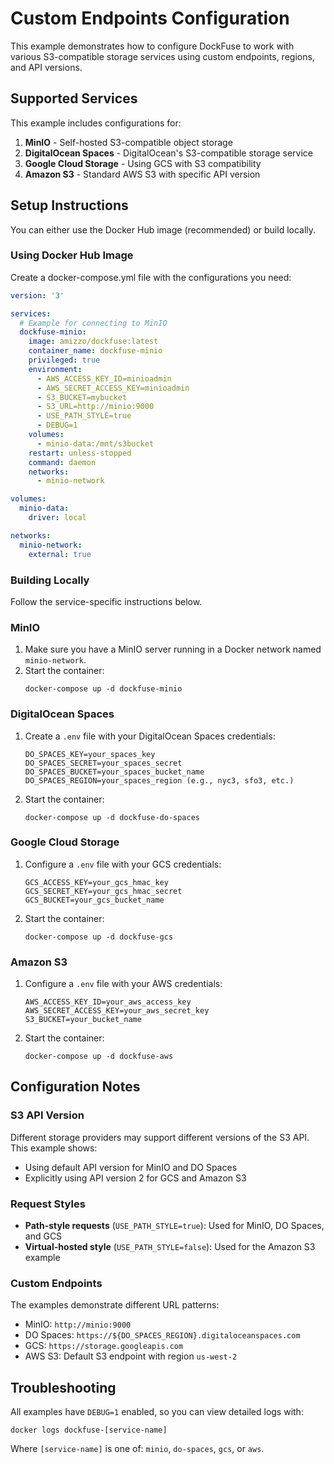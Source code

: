 # Custom Endpoints Configuration

This example demonstrates how to configure DockFuse to work with various S3-compatible storage services using custom endpoints, regions, and API versions.

## Supported Services

This example includes configurations for:

1. **MinIO** - Self-hosted S3-compatible object storage
2. **DigitalOcean Spaces** - DigitalOcean's S3-compatible storage service
3. **Google Cloud Storage** - Using GCS with S3 compatibility
4. **Amazon S3** - Standard AWS S3 with specific API version

## Setup Instructions

You can either use the Docker Hub image (recommended) or build locally.

### Using Docker Hub Image

Create a docker-compose.yml file with the configurations you need:

```yaml
version: '3'

services:
  # Example for connecting to MinIO
  dockfuse-minio:
    image: amizzo/dockfuse:latest
    container_name: dockfuse-minio
    privileged: true
    environment:
      - AWS_ACCESS_KEY_ID=minioadmin
      - AWS_SECRET_ACCESS_KEY=minioadmin
      - S3_BUCKET=mybucket
      - S3_URL=http://minio:9000
      - USE_PATH_STYLE=true
      - DEBUG=1
    volumes:
      - minio-data:/mnt/s3bucket
    restart: unless-stopped
    command: daemon
    networks:
      - minio-network

volumes:
  minio-data:
    driver: local

networks:
  minio-network:
    external: true
```

### Building Locally

Follow the service-specific instructions below.

### MinIO

1. Make sure you have a MinIO server running in a Docker network named `minio-network`.
2. Start the container:
   ```
   docker-compose up -d dockfuse-minio
   ```

### DigitalOcean Spaces

1. Create a `.env` file with your DigitalOcean Spaces credentials:
   ```
   DO_SPACES_KEY=your_spaces_key
   DO_SPACES_SECRET=your_spaces_secret
   DO_SPACES_BUCKET=your_spaces_bucket_name
   DO_SPACES_REGION=your_spaces_region (e.g., nyc3, sfo3, etc.)
   ```
2. Start the container:
   ```
   docker-compose up -d dockfuse-do-spaces
   ```

### Google Cloud Storage

1. Configure a `.env` file with your GCS credentials:
   ```
   GCS_ACCESS_KEY=your_gcs_hmac_key
   GCS_SECRET_KEY=your_gcs_hmac_secret
   GCS_BUCKET=your_gcs_bucket_name
   ```
2. Start the container:
   ```
   docker-compose up -d dockfuse-gcs
   ```

### Amazon S3

1. Configure a `.env` file with your AWS credentials:
   ```
   AWS_ACCESS_KEY_ID=your_aws_access_key
   AWS_SECRET_ACCESS_KEY=your_aws_secret_key
   S3_BUCKET=your_bucket_name
   ```
2. Start the container:
   ```
   docker-compose up -d dockfuse-aws
   ```

## Configuration Notes

### S3 API Version

Different storage providers may support different versions of the S3 API. This example shows:
- Using default API version for MinIO and DO Spaces
- Explicitly using API version 2 for GCS and Amazon S3

### Request Styles

- **Path-style requests** (`USE_PATH_STYLE=true`): Used for MinIO, DO Spaces, and GCS
- **Virtual-hosted style** (`USE_PATH_STYLE=false`): Used for the Amazon S3 example

### Custom Endpoints

The examples demonstrate different URL patterns:
- MinIO: `http://minio:9000`
- DO Spaces: `https://${DO_SPACES_REGION}.digitaloceanspaces.com`
- GCS: `https://storage.googleapis.com`
- AWS S3: Default S3 endpoint with region `us-west-2`

## Troubleshooting

All examples have `DEBUG=1` enabled, so you can view detailed logs with:

```
docker logs dockfuse-[service-name]
```

Where `[service-name]` is one of: `minio`, `do-spaces`, `gcs`, or `aws`. 